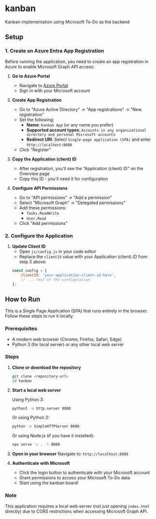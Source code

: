 # kanban
Kanban implementation using Microsoft To-Do as the backend

## Setup

### 1. Create an Azure Entra App Registration

Before running the application, you need to create an app registration in Azure to enable Microsoft Graph API access:

1. **Go to Azure Portal**
   - Navigate to [Azure Portal](https://portal.azure.com)
   - Sign in with your Microsoft account

2. **Create App Registration**
   - Go to "Azure Active Directory" → "App registrations" → "New registration"
   - Set the following:
     - **Name**: `Kanban App` (or any name you prefer)
     - **Supported account types**: `Accounts in any organizational directory and personal Microsoft accounts`
     - **Redirect URI**: Select `Single-page application (SPA)` and enter `http://localhost:8080`
   - Click "Register"

3. **Copy the Application (client) ID**
   - After registration, you'll see the "Application (client) ID" on the Overview page
   - Copy this ID - you'll need it for configuration

4. **Configure API Permissions**
   - Go to "API permissions" → "Add a permission"
   - Select "Microsoft Graph" → "Delegated permissions"
   - Add these permissions:
     - `Tasks.ReadWrite`
     - `User.Read`
   - Click "Add permissions"

### 2. Configure the Application

1. **Update Client ID**
   - Open `js/config.js` in your code editor
   - Replace the `clientId` value with your Application (client) ID from step 3 above:
   ```javascript
   const config = {
       clientId: 'your-application-client-id-here',
       // ... rest of the configuration
   };
   ```

## How to Run

This is a Single Page Application (SPA) that runs entirely in the browser. Follow these steps to run it locally:

### Prerequisites
- A modern web browser (Chrome, Firefox, Safari, Edge)
- Python 3 (for local server) or any other local web server

### Steps

1. **Clone or download the repository**
   ```bash
   git clone <repository-url>
   cd kanban
   ```

2. **Start a local web server**
   
   Using Python 3:
   ```bash
   python3 -m http.server 8080
   ```
   
   Or using Python 2:
   ```bash
   python -m SimpleHTTPServer 8080
   ```
   
   Or using Node.js (if you have it installed):
   ```bash
   npx serve -s . -l 8080
   ```

3. **Open in your browser**
   Navigate to: `http://localhost:8080`

4. **Authenticate with Microsoft**
   - Click the login button to authenticate with your Microsoft account
   - Grant permissions to access your Microsoft To-Do data
   - Start using the kanban board!

### Note
This application requires a local web server (not just opening `index.html` directly) due to CORS restrictions when accessing Microsoft Graph API.
